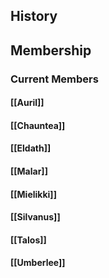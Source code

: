 ## History
## Membership
### Current Members
#### [[Auril]]
#### [[Chauntea]]
#### [[Eldath]]
#### [[Malar]]
#### [[Mielikki]]
#### [[Silvanus]]
#### [[Talos]]
#### [[Umberlee]]